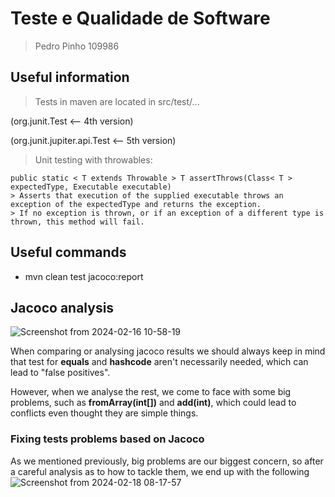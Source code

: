 # Teste e Qualidade de Software
> Pedro Pinho 109986

## Useful information
> Tests in maven are located in src/test/...

(org.junit.Test               <-- 4th version)

(org.junit.jupiter.api.Test   <-- 5th version)


> Unit testing with throwables:

```
public static < T extends Throwable > T assertThrows(Class< T > expectedType, Executable executable)
> Asserts that execution of the supplied executable throws an exception of the expectedType and returns the exception.
> If no exception is thrown, or if an exception of a different type is thrown, this method will fail.
```

## Useful commands
- mvn clean test jacoco:report


## Jacoco analysis
![Screenshot from 2024-02-16 10-58-19](https://github.com/pdPinho/TQS_109986/assets/125307135/72725d34-1480-4cc7-9809-fc088fb6434c)

When comparing or analysing jacoco results we should always keep in mind that test for **equals** and **hashcode** aren't necessarily needed, which can lead to "false positives".

However, when we analyse the rest, we come to face with some big problems, such as **fromArray(int[])** and **add(int)**, which could lead to conflicts even thought they are simple things.

### Fixing tests problems based on Jacoco
As we mentioned previously, big problems are our biggest concern, so after a careful analysis as to how to tackle them, we end up with the following
![Screenshot from 2024-02-18 08-17-57](https://github.com/pdPinho/TQS_109986/assets/125307135/686336b6-8c9a-46dc-9abe-b6ae2b1f9e1d)
